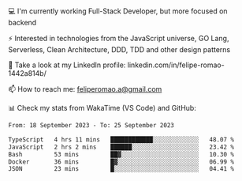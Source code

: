 💻 I'm currently working Full-Stack Developer, but more focused on backend

⚡ Interested in technologies from the JavaScript universe, GO Lang, Serverless, Clean Architecture, DDD, TDD and other design patterns

👥 Take a look at my LinkedIn profile: linkedin.com/in/felipe-romao-1442a814b/

📫 How to reach me: feliperomao.a@gmail.com

📊 Check my stats from WakaTime (VS Code) and GitHub:

<!--START_SECTION:waka-->

```txt
From: 18 September 2023 - To: 25 September 2023

TypeScript   4 hrs 11 mins   ████████████░░░░░░░░░░░░░   48.07 %
JavaScript   2 hrs 2 mins    ██████░░░░░░░░░░░░░░░░░░░   23.42 %
Bash         53 mins         ██▓░░░░░░░░░░░░░░░░░░░░░░   10.30 %
Docker       36 mins         █▓░░░░░░░░░░░░░░░░░░░░░░░   06.99 %
JSON         23 mins         █░░░░░░░░░░░░░░░░░░░░░░░░   04.41 %
```

<!--END_SECTION:waka-->
